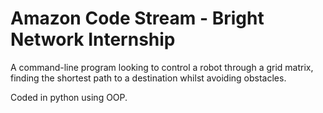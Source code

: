 # Amazon Code Stream - Bright Network Internship
A command-line program looking to control a robot through a grid matrix, finding the shortest path to a destination whilst avoiding obstacles.

Coded in python using OOP.
